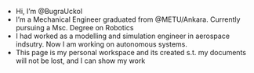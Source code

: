 - Hi, I’m @BugraUckol
- I’m a Mechanical Engineer graduated from @METU/Ankara. Currently pursuing a Msc. Degree on Robotics
- I had worked as a modelling and simulation engineer in aerospace indsutry. Now I am working on autonomous systems.
- This page is my personal workspace and its created s.t. my documents will not be lost, and I can show my work
